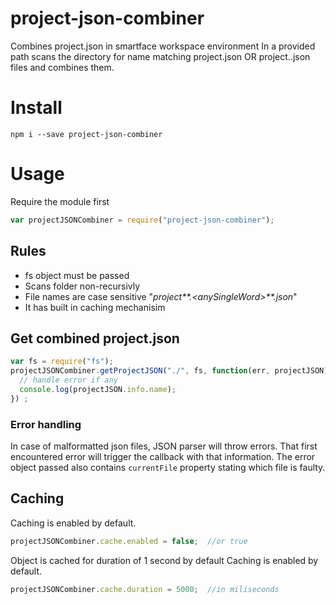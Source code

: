 # project-json-combiner
Combines project.json in smartface workspace environment
In a provided path scans the directory for name matching project.json OR project.<purpose>.json files and combines them.

# Install
```shell
npm i --save project-json-combiner
```

# Usage

Require the module first
```javascript
var projectJSONCombiner = require("project-json-combiner");
```

## Rules
- fs object must be passed
- Scans folder non-recursivly
- File names are case sensitive "_project**.\<anySingleWord\>**.json_"
- It has built in caching mechanisim

## Get combined project.json

```javascript
var fs = require("fs");
projectJSONCombiner.getProjectJSON("./", fs, function(err, projectJSON){
  // handle error if any
  console.log(projectJSON.info.name);
}) ;
```

### Error handling
In case of malformatted json files, JSON parser will throw errors. That first encountered error will trigger the callback with that information. The error object passed also contains `currentFile` property stating which file is faulty.

## Caching
Caching is enabled by default.
```javascript
projectJSONCombiner.cache.enabled = false;  //or true
```

Object is cached for duration of 1 second by default
Caching is enabled by default.
```javascript
projectJSONCombiner.cache.duration = 5000;  //in miliseconds
```